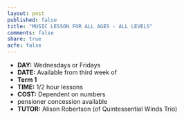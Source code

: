 ```yaml
---
layout: post
published: false
title: "MUSIC LESSON FOR ALL AGES - ALL LEVELS"
comments: false
share: true
acfe: false
---
```


- **DAY:** Wednesdays or Fridays
- **DATE:** Available from third week of
- **Term 1**
- **TIME:** 1/2 hour lessons
- **COST:** Dependent on numbers
- pensioner concession available
- **TUTOR:** Alison Robertson (of Quintessential Winds Trio)